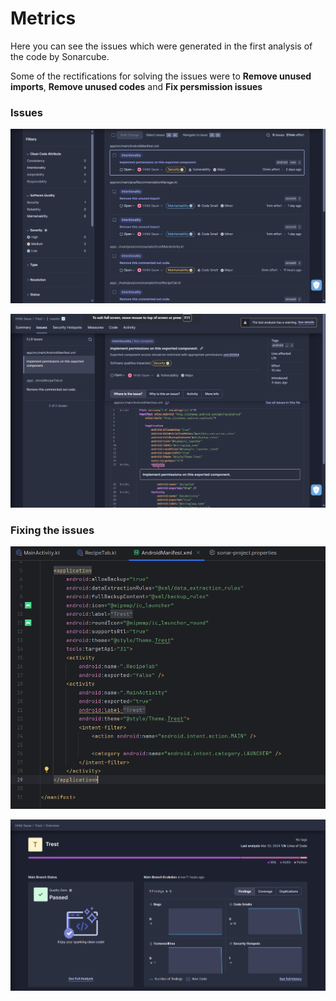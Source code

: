 # Metrics

Here you can see the issues which were generated in the first analysis of the code by Sonarcube.

Some of the rectifications for solving the issues were to **Remove unused imports**, **Remove unused codes** and **Fix persmission issues**

### Issues

![image_1](3.png)

![image_2](4.png)

### Fixing the issues

![image_3](5.png)

![image_4](6.png)